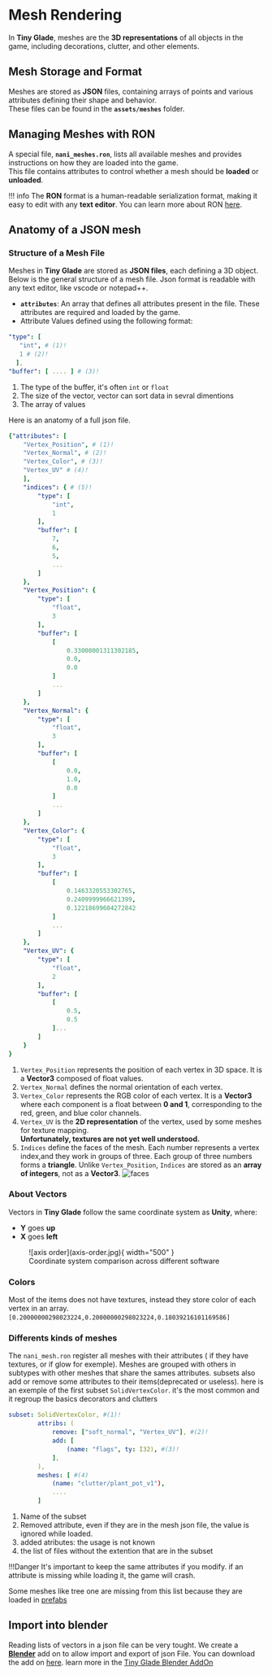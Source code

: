 # Mesh Rendering

In **Tiny Glade**, meshes are the **3D representations** of all objects in the game, including decorations, clutter, and other elements.  

## Mesh Storage and Format  
Meshes are stored as **JSON** files, containing arrays of points and various attributes defining their shape and behavior.  
These files can be found in the **`assets/meshes`** folder.

## Managing Meshes with RON  
A special file, **`nani_meshes.ron`**, lists all available meshes and provides instructions on how they are loaded into the game.  
This file contains attributes to control whether a mesh should be **loaded** or **unloaded**.  

!!! info
    The **RON** format is a human-readable serialization format, making it easy to edit with any **text editor**. You can learn more about RON [here](https://github.com/ron-rs/ron).

## Anatomy of a JSON mesh
### Structure of a Mesh File
 Meshes in **Tiny Glade** are stored as **JSON files**, each defining a 3D object. Below is the general structure of a mesh file. Json format is readable with any text editor, like vscode or notepad++.


- **`attributes`**: An array that defines all attributes present in the file. These attributes are required and loaded by the game.
- Attribute Values defined using the following format:

```yaml
"type": [
   "int", # (1)!
   1 # (2)!
  ],
"buffer": [ .... ] # (3)!
```  

1. The type of the buffer, it's often `int` or `float`
2. The size of the vector, vector can sort data in sevral dimentions 
3. The array of values 

Here is an anatomy of a full json file.
``` yaml
{"attributes": [
    "Vertex_Position", # (1)!
    "Vertex_Normal", # (2)!
    "Vertex_Color", # (3)!
    "Vertex_UV" # (4)!
    ],
    "indices": { # (5)!
        "type": [
            "int",
            1
        ],
        "buffer": [
            7,
            6,
            5,
            ...
        ]
    },
    "Vertex_Position": {
        "type": [
            "float",
            3
        ],
        "buffer": [
            [
                0.33000001311302185,
                0.0,
                0.0
            ]
            ...
        ]
    },
    "Vertex_Normal": {
        "type": [
            "float",
            3
        ],
        "buffer": [
            [
                0.0,
                1.0,
                0.0
            ]
            ...
        ]
    },
    "Vertex_Color": {
        "type": [
            "float",
            3
        ],
        "buffer": [
            [
                0.1463320553302765,
                0.2409999966621399,
                0.12218699604272842
            ]
            ...
        ]
    },
    "Vertex_UV": {
        "type": [
            "float",
            2
        ],
        "buffer": [
            [
                0.5,
                0.5
            ]...
        ]
    }
}
```

1. `Vertex_Position` represents the position of each vertex in 3D space. It is a **Vector3** composed of float values.  
2. `Vertex_Normal` defines the normal orientation of each vertex.  
3. `Vertex_Color` represents the RGB color of each vertex. It is a **Vector3** where each component is a float between **0 and 1**, corresponding to the red, green, and blue color channels.  
4. `Vertex_UV` is the **2D representation** of the vertex, used by some meshes for texture mapping.  
   **Unfortunately, textures are not yet well understood.**  
5. `Indices` define the faces of the mesh. Each number represents a vertex index,and they work in groups of three. Each group of three numbers forms a **triangle**. Unlike `Vertex_Position`, `Indices` are stored as an **array of integers**, not as a **Vector3**. ![faces](https://upload.wikimedia.org/wikipedia/commons/2/2d/Mesh_fv.jpg)

### About Vectors  
Vectors in **Tiny Glade** follow the same coordinate system as **Unity**, where:  
- **Y** goes **up**  
- **X** goes **left**  
<figure markdown="span">  
  ![axis order](axis-order.jpg){ width="500" }  
  <figcaption>Coordinate system comparison across different software</figcaption>  
</figure>

### Colors 
Most of the items does not have textures, instead they store color of each vertex in an array. `[0.20000000298023224,0.20000000298023224,0.18039216101169586]`

### Differents kinds of meshes
The `nani_mesh.ron` register all meshes with their attributes ( if they have textures, or if glow for exemple). Meshes are grouped with others in subtypes with other meshes that share the sames attributes. 
subsets also add or remove some attributes to their items(deprecated or useless). here is an exemple of the first subset `SolidVertexColor`. it's the most common and it regroup the basics decorators and clutters
``` yaml
subset: SolidVertexColor, #(1)!
        attribs: (
            remove: ["soft_normal", "Vertex_UV"], #(2)!
            add: [
                (name: "flags", ty: I32), #(3)!
            ],
        ),
        meshes: [ #(4)
            (name: "clutter/plant_pot_v1"),
            ....
        ]
```

1. Name of the subset
2. Removed attribute, even if they are in the mesh json file, the value is ignored while loaded.
3. added atributes: the usage is not known
4. the list of files without the extention that are in the subset

!!!Danger
    It's important to keep the same attributes if you modify. if an attribute is missing while loading it, the game will crash.

Some meshes like tree one are missing from this list because they are loaded in [prefabs](./prefab)

## Import into blender
Reading lists of vectors in a json file can be very tought. We create a **[Blender](https://blender.org)** add on to allow import and export of json File. You can download the add on [here](https://github.com/Hbeau/TinyGlade-Blender-AddOn/blob/main/tiny_glade_json_io.py). learn more in the [Tiny Glade Blender AddOn](../modding-tools/tiny-glade-blender-add-on.md)
